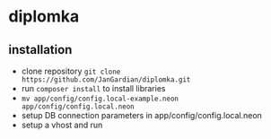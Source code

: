 # diplomka

## installation
 - clone repository `git clone https://github.com/JanGardian/diplomka.git`
 - run `composer install` to install libraries
 - `mv app/config/config.local-example.neon app/config/config.local.neon`
 - setup DB connection parameters in app/config/config.local.neon
 - setup a vhost and run
